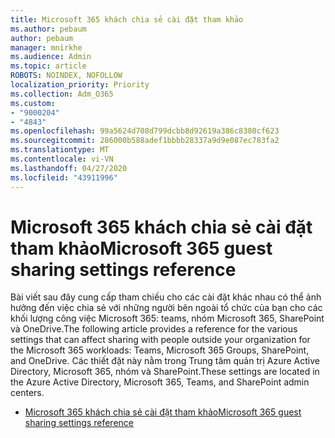 ```yaml
---
title: Microsoft 365 khách chia sẻ cài đặt tham khảo
ms.author: pebaum
author: pebaum
manager: mnirkhe
ms.audience: Admin
ms.topic: article
ROBOTS: NOINDEX, NOFOLLOW
localization_priority: Priority
ms.collection: Adm_O365
ms.custom:
- "9000204"
- "4843"
ms.openlocfilehash: 99a5624d708d799dcbb8d92619a386c8380cf623
ms.sourcegitcommit: 286000b588adef1bbbb28337a9d9e087ec783fa2
ms.translationtype: MT
ms.contentlocale: vi-VN
ms.lasthandoff: 04/27/2020
ms.locfileid: "43911996"
---
```

# <a name="microsoft-365-guest-sharing-settings-reference"></a><span data-ttu-id="4344d-102">Microsoft 365 khách chia sẻ cài đặt tham khảo</span><span class="sxs-lookup"><span data-stu-id="4344d-102">Microsoft 365 guest sharing settings reference</span></span>

<span data-ttu-id="4344d-103">Bài viết sau đây cung cấp tham chiếu cho các cài đặt khác nhau có thể ảnh hưởng đến việc chia sẻ với những người bên ngoài tổ chức của bạn cho các khối lượng công việc Microsoft 365: teams, nhóm Microsoft 365, SharePoint và OneDrive.</span><span class="sxs-lookup"><span data-stu-id="4344d-103">The following article provides a reference for the various settings that can affect sharing with people outside your organization for the Microsoft 365 workloads: Teams, Microsoft 365 Groups, SharePoint, and OneDrive.</span></span> <span data-ttu-id="4344d-104">Các thiết đặt này nằm trong Trung tâm quản trị Azure Active Directory, Microsoft 365, nhóm và SharePoint.</span><span class="sxs-lookup"><span data-stu-id="4344d-104">These settings are located in the Azure Active Directory, Microsoft 365, Teams, and SharePoint admin centers.</span></span>

- [<span data-ttu-id="4344d-105">Microsoft 365 khách chia sẻ cài đặt tham khảo</span><span class="sxs-lookup"><span data-stu-id="4344d-105">Microsoft 365 guest sharing settings reference</span></span>](https://docs.microsoft.com/microsoft-365/solutions/microsoft-365-guest-settings?view=o365-worldwide)
